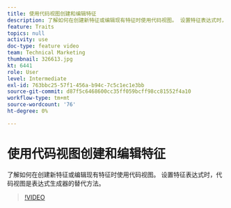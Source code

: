 ```yaml
---
title: 使用代码视图创建和编辑特征
description: 了解如何在创建新特征或编辑现有特征时使用代码视图。 设置特征表达式时，代码视图是表达式生成器的替代方法。
feature: Traits
topics: null
activity: use
doc-type: feature video
team: Technical Marketing
thumbnail: 326613.jpg
kt: 6441
role: User
level: Intermediate
exl-id: 763bbc25-57f1-456a-b94c-7c5c1ec1e3bb
source-git-commit: d87f5c6468600cc35ff059bcff98cc81552f4a10
workflow-type: tm+mt
source-wordcount: '76'
ht-degree: 0%

---
```


# 使用代码视图创建和编辑特征

了解如何在创建新特征或编辑现有特征时使用代码视图。 设置特征表达式时，代码视图是表达式生成器的替代方法。

>[!VIDEO](https://video.tv.adobe.com/v/326613/?quality=12&learn=on)
